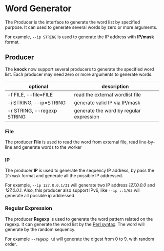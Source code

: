 # Word Generator
The Producer is the interface to generate the word list by specified purpose.
It can used to generate several words by zero or more arguments.

For example, `--ip STRING` is used to generate the IP address with **IP/mask** format.


## Producer
The **knock** now support several producers to generate the specified word list.
Each producer may need zero or more arguments to generate words.


| optional                   | description                             |
|----------------------------|-----------------------------------------|
| -f FILE, --file=FILE       | read the external wordlist file         |
| -i STRING, --ip=STRING     | generate valid IP via IP/mask           |
| -r STRING, --regexp STRING | generate the word by regular expression |


### File
The producer **File** is used to read the word from external file, read line-by-line and
generate words to the worker

### IP
The producer **IP** is used to generate the sequency IP address, by pass the `IP/mask` format
and generate all the possible IP addressed.

For example, `--ip 127.0.0.1/31` will generate two IP address *127.0.0.0* and *127.0.0.1*. Also,
this producer also support IPv6, like `--ip ::1/63` will generate all possible ip addressed.

### Regular Expression
The producer **Regexp** is used to generate the word pattern related on the regexp. It can
generate the word list by the [Perl syntax][0]. The word will generate by the random sequency.

For example `--regexp \d` will generate the digest from 0 to 9, with random order.

[0]: https://pkg.go.dev/regexp/syntax#Flags
